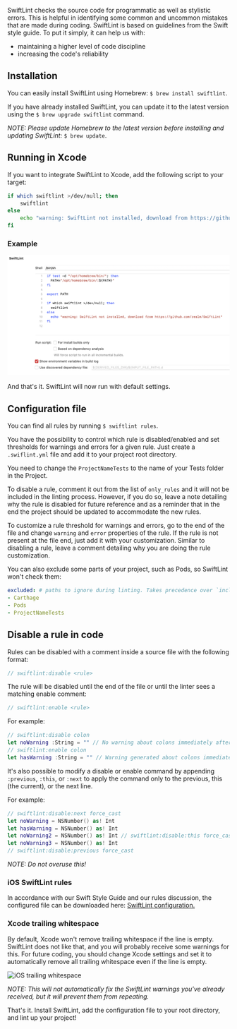SwiftLint checks the source code for programmatic as well as stylistic errors. This is helpful in identifying some common and uncommon mistakes that are made during coding. SwiftLint is based on guidelines from the Swift style guide. To put it simply, it can help us with:

* maintaining a higher level of code discipline
* increasing the code's reliability

## Installation

You can easily install SwiftLint using Homebrew: `$ brew install swiftlint`.

If you have already installed SwiftLint, you can update it to the latest version using the `$ brew upgrade swiftlint` command.

*NOTE: Please update Homebrew to the latest version before installing and updating SwiftLint:* `$ brew update`.

## Running in Xcode

If you want to integrate SwiftLint to Xcode, add the following script to your target:

```bash
if which swiftlint >/dev/null; then
	swiftlint
else
	echo "warning: SwiftLint not installed, download from https://github.com/realm/SwiftLint"
fi
```

### Example

![iOS SwiftLint Run script](/img/iOS-SwiftLint-script.jpg)

And that's it. SwiftLint will now run with default settings.

## Configuration file

You can find all rules by running `$ swiftlint rules`.

You have the possibility to control which rule is disabled/enabled and set thresholds for warnings and errors for a given rule. Just create a `.swiflint.yml` file and add it to your project root directory.

You need to change the `ProjectNameTests`  to the name of your Tests folder in the Project.

To disable a rule, comment it out from the list of `only_rules` and it will not be included in the linting process. However, if you do so, leave a note detailing why the rule is disabled for future reference and as a reminder that in the end the project should be updated to accommodate the new rules.

To customize a rule threshold for warnings and errors, go to the end of the file and change `warning` and `error` properties of the rule. If the rule is not present at the file end, just add it with your customization. Similar to disabling a rule, leave a comment detailing why you are doing the rule customization.

You can also exclude some parts of your project, such as Pods, so SwiftLint won't check them:

```yaml
excluded: # paths to ignore during linting. Takes precedence over `included`.
- Carthage
- Pods
- ProjectNameTests
```

## Disable a rule in code

Rules can be disabled with a comment inside a source file with the following format:

```swift
// swiftlint:disable <rule>
```

The rule will be disabled until the end of the file or until the linter sees a matching enable comment:

```swift
// swiftlint:enable <rule>
```

For example:

```swift
// swiftlint:disable colon
let noWarning :String = "" // No warning about colons immediately after variable names!
// swiftlint:enable colon
let hasWarning :String = "" // Warning generated about colons immediately after variable names
```

It's also possible to modify a disable or enable command by appending `:previous`, `:this`, or `:next` to apply the command only to the previous, this (the current), or the next line.

For example:

```swift
// swiftlint:disable:next force_cast
let noWarning = NSNumber() as! Int
let hasWarning = NSNumber() as! Int
let noWarning2 = NSNumber() as! Int // swiftlint:disable:this force_cast
let noWarning3 = NSNumber() as! Int
// swiftlint:disable:previous force_cast
```

*NOTE: Do not overuse this!*

### iOS SwiftLint rules

In accordance with our Swift Style Guide and our rules discussion, the configured file can be downloaded here: [SwiftLint configuration.](/resources/swiftlint.yml)

### Xcode trailing whitespace

By default, Xcode won't remove trailing whitespace if the line is empty. SwiftLint does not like that, and you will probably receive some warnings for this. For future coding, you should change Xcode settings and set it to automatically remove all trailing whitespace even if the line is empty.

![iOS trailing whitespace](/img/iOS_xcode_trim_whitespace.png)

*NOTE: This will not automatically fix the SwiftLint warnings you've already received, but it will prevent them from repeating.*

That's it. Install SwiftLint, add the configuration file to your root directory, and lint up your project!
